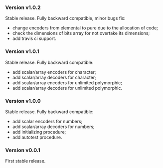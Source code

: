 ### Version v1.0.2

Stable release. Fully backward compatible, minor bugs fix:

+ change encoders from elemental to pure due to the allocation of code;
+ check the dimensions of bits array for not overtake its dimensions;
+ add travis ci support.

### Version v1.0.1

Stable release. Fully backward compatible:

+ add scalar/array encoders for character;
+ add scalar/array decoders for character;
+ add scalar/array encoders for unlimited polymorphic;
+ add scalar/array decoders for unlimited polymorphic.

### Version v1.0.0

Stable release. Fully backward compatible:

+ add scalar encoders for numbers;
+ add scalar/array decoders for numbers;
+ add initializing procedure;
+ add autotest procedure.

### Version v0.0.1

First stable release.
